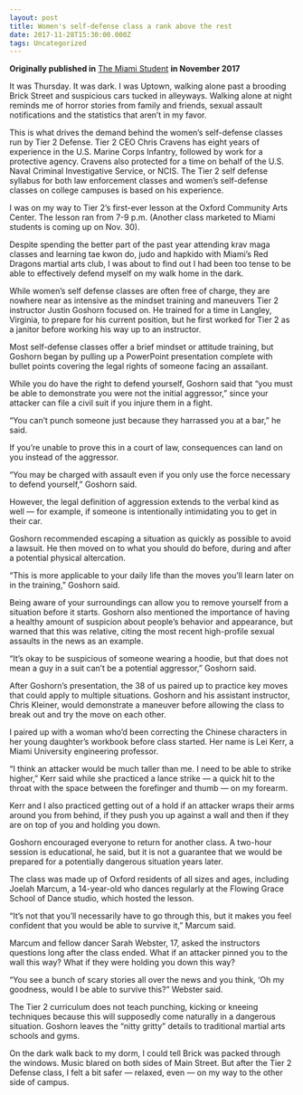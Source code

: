 ```yaml
---
layout: post
title: Women's self-defense class a rank above the rest
date: 2017-11-28T15:30:00.000Z
tags: Uncategorized
---
```

**Originally published in** [The Miami Student](<104 items found for your search. If no results were found please broaden your search. « First ‹ Previous 1 2 3 4 5 6 Next › Last » Miami basketball player arrested (04/05/19 2:43pm) Three weeks ago, after pounding at the door of the mother of his child's apartment at 3:30 a.m., Miami University senior and RedHawks men's basketball guard Darrian Ringo allegedly shoved his child's mother to the ground and rushed to the bedroom to find him. The mother got up to stop Ringo, and he put his hands around her neck and pushed her on the bed. https://www.miamistudent.net/article/2019/04/former-miami-basketball-player-arrested-for-domestic-violence-to-face-charges-next-week Audrey Davis, TMS managing editor, dies in home town (12/31/18 2:30am) Miami senior Audrey Marie Davis died suddenly on Wednesday, Dec. 26 in her home town of Hicksville, Ohio. https://www.miamistudent.net/article/2018/12/audrey-davis-tms-managing-editor-dies-in-home-town Continuing the conversation (12/04/18 10:00am) Miami University sophomore Emily Pawlecki was walking to a date party while scrolling through her phone on a late Thursday night in early October. https://www.miamistudent.net/article/2018/12/continuing-the-conversation Controversy over mace ban in residence halls (11/20/18 5:34pm) Correction on November 29: The Office of Residence Life does not prohibit mace and pepper spray in dorms. University departments gave The Student conflicting information about Miami policy on the matter. We should have taken greater care to ascertain the truth, and we apologize for the error. https://www.miamistudent.net/article/2018/11/controversy-over-mace-ban-in-residence-halls Miamians are using painful experiences, creativity to power change (11/06/18 11:00am) The following reflects the majority opinion of the editorial board. https://www.miamistudent.net/article/2018/11/miami-students-use-creativity-to-power-change 'Kick back', 'fight back': Former Miami student finds healing in helping others (11/06/18 10:01am) While sitting in the AMC Dine-In movie theater in the Anderson neighborhood of Cincinnati early last December, Maria Racadio struggled to put aside the thoughts eating inside her brain. https://www.miamistudent.net/article/2018/11/kick-back-fight-back KickBackBathCo.jpg (11/06/18 3:08am) https://www.miamistudent.net/multimedia/4d342dba-f697-4105-8903-c9b28d33996f "The Right to Grow Old": Capturing Hondurans' fight to live through photographs (10/16/18 9:01am) Tomas Ayuso has spent the last couple years traveling through Central America and Mexico, photographing people and telling their stories. In his latest project, titled "The Right to Grow Old," Ayuso captured photos of Hondurans and their fight to live. https://www.miamistudent.net/article/2018/10/photojournalist-captures-hondurans-fight-to-live Football shows resilience, throttles Akron for second win (10/09/18 9:00am) Throughout the first five weeks of the 2018 campaign, the Miami RedHawks perplexed fans and analysts alike. https://www.miamistudent.net/article/2018/10/football-shows-resilience-throttles-akron-for-second-win Can we make 'Stranger Danger' a little more realistic, please? (10/02/18 9:30am) When I was in sixth grade, our local "Officer Smiley," the name he gave to kids, visited classrooms once a month to talk about "Stranger Danger." https://www.miamistudent.net/article/2018/10/can-we-make-stranger-danger-a-little-more-realistic-please Volleyball sweeps Northern Illinois (10/02/18 9:00am) With the RedHawks down 24-23 to Northern Illinois University in the second set on Sunday, junior libero Emma Leahy reassured her teammates from the sideline, yelling, "Hey, you're good!" https://www.miamistudent.net/article/2018/10/volleyball-sweeps-northern-illinois The tale of "two"s - Miami travels to Minnesota (09/14/18 9:00am) Saturday's Miami-Minnesota game is a matchup of two teams in very different positions two weeks into the 2018 season. https://www.miamistudent.net/article/2018/09/the-tale-of-twos-miami-travels-to-minnesota New year, same story (09/11/18 9:00am) vinelca@miamioh.edu, @ChrisAVinel https://www.miamistudent.net/article/2018/09/new-year-same-story Kanye aims for open-mindedness, misses the mark (05/08/18 9:04pm) It's tradition by now: right before the release of a new record, Kanye West makes waves in the news. This manifests itself in his rageful tirades in interviews promoting 2013's "Yeezus" and in the incoherent, shambly rollout of 2016's "The Life of Pablo." https://www.miamistudent.net/article/2018/05/kanye-aims-for-open-mindedness-misses-the-mark Happiness: Fickle, but worth striving for (03/27/18 12:00pm) At the beginning of this year, a wise professor told my class that we need to prioritize physical health and mental wellness above all else, and the best way to achieve that is to subscribe to a systematic planner. https://www.miamistudent.net/article/2018/03/happiness-fickle-but-worth-striving-for The guys who make it and the guys who don't (02/13/18 12:00pm) Defenseman Grant Hutton often feeds forward Josh Melnick for transitions out of Miami's defensive zone. Melnick may dump the puck and forward Karch Bachman will use his speed to try to make space in the offensive zone. Forward Carson Meyer may then jump off the bench for a line change and, if defenseman Louie Belpedio is pinching, Meyer might find Belpedio in front of the net. https://www.miamistudent.net/article/2018/02/the-guys-who-make-it-and-the-guys-who-dont TMS picks the 20 best albums of the year (12/07/17 2:55am) Here are the 20 best albums of 2017 (so far). https://www.miamistudent.net/article/2017/12/tms-picks-the-20-best-albums-of-the-year Sgt. Michelle Hercules: Strength and beauty (12/05/17 10:00am) She doesn't look nearly as tired as she must be. https://www.miamistudent.net/article/2017/12/sgt-michelle-hercules-strength-and-beauty Women's self-defense class a rank above the rest (11/28/17 10:30am) It was Thursday. It was dark. I was Uptown, walking alone past a brooding Brick Street and suspicious cars tucked in alleyways. Walking alone at night reminds me of horror stories from family and friends, sexual assault notifications and the statistics that aren't in my favor. https://www.miamistudent.net/article/2017/11/womens-self-defense-class-a-rank-above-the-rest>) **in November 2017**

It was Thursday. It was dark. I was Uptown, walking alone past a brooding Brick Street and suspicious cars tucked in alleyways. Walking alone at night reminds me of horror stories from family and friends, sexual assault notifications and the statistics that aren’t in my favor.

This is what drives the demand behind the women’s self-defense classes run by Tier 2 Defense. Tier 2 CEO Chris Cravens has eight years of experience in the U.S. Marine Corps Infantry, followed by work for a protective agency. Cravens also protected for a time on behalf of the U.S. Naval Criminal Investigative Service, or NCIS. The Tier 2 self defense syllabus for both law enforcement classes and women’s self-defense classes on college campuses is based on his experience.

I was on my way to Tier 2’s first-ever lesson at the Oxford Community Arts Center. The lesson ran from 7-9 p.m. (Another class marketed to Miami students is coming up on Nov. 30).

Despite spending the better part of the past year attending krav maga classes and learning tae kwon do, judo and hapkido with Miami’s Red Dragons martial arts club, I was about to find out I had been too tense to be able to effectively defend myself on my walk home in the dark.

While women’s self defense classes are often free of charge, they are nowhere near as intensive as the mindset training and maneuvers Tier 2 instructor Justin Goshorn focused on. He trained for a time in Langley, Virginia, to prepare for his current position, but he first worked for Tier 2 as a janitor before working his way up to an instructor.

Most self-defense classes offer a brief mindset or attitude training, but Goshorn began by pulling up a PowerPoint presentation complete with bullet points covering the legal rights of someone facing an assailant.

While you do have the right to defend yourself, Goshorn said that “you must be able to demonstrate you were not the initial aggressor,” since your attacker can file a civil suit if you injure them in a fight.

“You can’t punch someone just because they harrassed you at a bar,” he said.

If you’re unable to prove this in a court of law, consequences can land on you instead of the aggressor.

“You may be charged with assault even if you only use the force necessary to defend yourself,” Goshorn said.

However, the legal definition of aggression extends to the verbal kind as well — for example, if someone is intentionally intimidating you to get in their car.

Goshorn recommended escaping a situation as quickly as possible to avoid a lawsuit. He then moved on to what you should do before, during and after a potential physical altercation.

“This is more applicable to your daily life than the moves you’ll learn later on in the training,” Goshorn said.

Being aware of your surroundings can allow you to remove yourself from a situation before it starts. Goshorn also mentioned the importance of having a healthy amount of suspicion about people’s behavior and appearance, but warned that this was relative, citing the most recent high-profile sexual assaults in the news as an example.

“It’s okay to be suspicious of someone wearing a hoodie, but that does not mean a guy in a suit can’t be a potential aggressor,” Goshorn said.

After Goshorn’s presentation, the 38 of us paired up to practice key moves that could apply to multiple situations. Goshorn and his assistant instructor, Chris Kleiner, would demonstrate a maneuver before allowing the class to break out and try the move on each other.

I paired up with a woman who’d been correcting the Chinese characters in her young daughter’s workbook before class started. Her name is Lei Kerr, a Miami University engineering professor.

“I think an attacker would be much taller than me. I need to be able to strike higher,” Kerr said while she practiced a lance strike — a quick hit to the throat with the space between the forefinger and thumb — on my forearm.

Kerr and I also practiced getting out of a hold if an attacker wraps their arms around you from behind, if they push you up against a wall and then if they are on top of you and holding you down.

Goshorn encouraged everyone to return for another class. A two-hour session is educational, he said, but it is not a guarantee that we would be prepared for a potentially dangerous situation years later.

The class was made up of Oxford residents of all sizes and ages, including Joelah Marcum, a 14-year-old who dances regularly at the Flowing Grace School of Dance studio, which hosted the lesson.

“It’s not that you’ll necessarily have to go through this, but it makes you feel confident that you would be able to survive it,” Marcum said.

Marcum and fellow dancer Sarah Webster, 17, asked the instructors questions long after the class ended. What if an attacker pinned you to the wall this way? What if they were holding you down this way?

“You see a bunch of scary stories all over the news and you think, ‘Oh my goodness, would I be able to survive this?” Webster said.

The Tier 2 curriculum does not teach punching, kicking or kneeing techniques because this will supposedly come naturally in a dangerous situation. Goshorn leaves the “nitty gritty” details to traditional martial arts schools and gyms.

On the dark walk back to my dorm, I could tell Brick was packed through the windows. Music blared on both sides of Main Street. But after the Tier 2 Defense class, I felt a bit safer — relaxed, even — on my way to the other side of campus.
